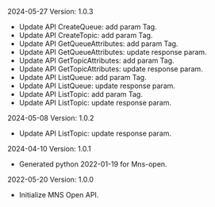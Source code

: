 2024-05-27 Version: 1.0.3
- Update API CreateQueue: add param Tag.
- Update API CreateTopic: add param Tag.
- Update API GetQueueAttributes: add param Tag.
- Update API GetQueueAttributes: update response param.
- Update API GetTopicAttributes: add param Tag.
- Update API GetTopicAttributes: update response param.
- Update API ListQueue: add param Tag.
- Update API ListQueue: update response param.
- Update API ListTopic: add param Tag.
- Update API ListTopic: update response param.


2024-05-08 Version: 1.0.2
- Update API ListTopic: update response param.


2024-04-10 Version: 1.0.1
- Generated python 2022-01-19 for Mns-open.

2022-05-20 Version: 1.0.0
- Initialize MNS Open API.

